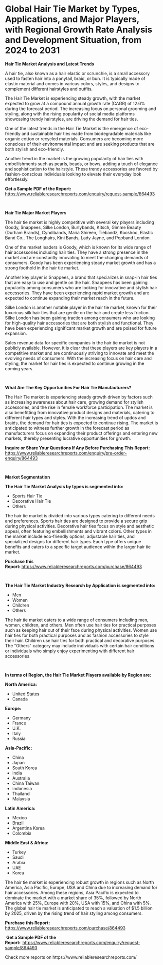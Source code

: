 <p><h1>Global Hair Tie Market by Types, Applications, and Major Players, with Regional Growth Rate Analysis and Development Situation, from 2024 to 2031</h1></p><p><strong>Hair Tie Market Analysis and Latest Trends</strong></p>
<p><p>A hair tie, also known as a hair elastic or scrunchie, is a small accessory used to fasten hair into a ponytail, braid, or bun. It is typically made of elastic material and comes in various colors, styles, and designs to complement different hairstyles and outfits.</p><p>The Hair Tie Market is experiencing steady growth, with the market expected to grow at a compound annual growth rate (CAGR) of 12.6% during the forecast period. The increasing focus on personal grooming and styling, along with the rising popularity of social media platforms showcasing trendy hairstyles, are driving the demand for hair ties.</p><p>One of the latest trends in the Hair Tie Market is the emergence of eco-friendly and sustainable hair ties made from biodegradable materials like organic cotton or recycled materials. Consumers are becoming more conscious of their environmental impact and are seeking products that are both stylish and eco-friendly.</p><p>Another trend in the market is the growing popularity of hair ties with embellishments such as pearls, beads, or bows, adding a touch of elegance and sophistication to the hairstyle. These trendy accessories are favored by fashion-conscious individuals looking to elevate their everyday look effortlessly.</p></p>
<p><strong>Get a Sample PDF of the Report:&nbsp;</strong> <a href="https://www.reliableresearchreports.com/enquiry/request-sample/864493">https://www.reliableresearchreports.com/enquiry/request-sample/864493</a></p>
<p>&nbsp;</p>
<p><strong>Hair Tie Major Market Players</strong></p>
<p><p>The hair tie market is highly competitive with several key players including Goody, Snappees, Silke London, Burlybands, Kitsch, Gimme Beauty (Durham Brands), Cyndibands, Maria Shireen, Tiebandz, Kooshoo, Elastic Band Co., The Longhairs, Kini Bands, Lady Jayne, and Popband London. </p><p>One of the market leaders is Goody, which is known for its wide range of hair accessories including hair ties. They have a strong presence in the market and are constantly innovating to meet the changing demands of consumers. Goody has been experiencing steady market growth and has a strong foothold in the hair tie market.</p><p>Another key player is Snappees, a brand that specializes in snap-in hair ties that are easy to use and gentle on the hair. Snappees has been gaining popularity among consumers who are looking for innovative and stylish hair accessories. They have been experiencing rapid market growth and are expected to continue expanding their market reach in the future.</p><p>Silke London is another notable player in the hair tie market, known for their luxurious silk hair ties that are gentle on the hair and create less friction. Silke London has been gaining traction among consumers who are looking for high-quality hair accessories that are both stylish and functional. They have been experiencing significant market growth and are poised for future expansion.</p><p>Sales revenue data for specific companies in the hair tie market is not publicly available. However, it is clear that these players are key players in a competitive market and are continuously striving to innovate and meet the evolving needs of consumers. With the increasing focus on hair care and styling, the market for hair ties is expected to continue growing in the coming years.</p></p>
<p>&nbsp;</p>
<p><strong>What Are The Key Opportunities For Hair Tie Manufacturers?</strong></p>
<p><p>The Hair Tie market is experiencing steady growth driven by factors such as increasing awareness about hair care, growing demand for stylish accessories, and the rise in female workforce participation. The market is also benefitting from innovative product designs and materials, catering to different hair types and styles. With the increasing trend of updos and braids, the demand for hair ties is expected to continue rising. The market is anticipated to witness further growth in the forecast period as manufacturers focus on expanding their product offerings and entering new markets, thereby presenting lucrative opportunities for growth.</p></p>
<p><strong>Inquire or Share Your Questions If Any Before Purchasing This Report:</strong> <a href="https://www.reliableresearchreports.com/enquiry/pre-order-enquiry/864493">https://www.reliableresearchreports.com/enquiry/pre-order-enquiry/864493</a></p>
<p>&nbsp;</p>
<p><strong>Market Segmentation</strong></p>
<p><strong>The Hair Tie Market Analysis by types is segmented into:</strong></p>
<p><ul><li>Sports Hair Tie</li><li>Decorative Hair Tie</li><li>Others</li></ul></p>
<p><p>The hair tie market is divided into various types catering to different needs and preferences. Sports hair ties are designed to provide a secure grip during physical activities. Decorative hair ties focus on style and aesthetic appeal, often featuring embellishments and vibrant colors. Other types in the market include eco-friendly options, adjustable hair ties, and specialized designs for different hair types. Each type offers unique benefits and caters to a specific target audience within the larger hair tie market.</p></p>
<p><strong>Purchase this Report:&nbsp;</strong><a href="https://www.reliableresearchreports.com/purchase/864493">https://www.reliableresearchreports.com/purchase/864493</a></p>
<p>&nbsp;</p>
<p><strong>The Hair Tie Market Industry Research by Application is segmented into:</strong></p>
<p><ul><li>Men</li><li>Women</li><li>Children</li><li>Others</li></ul></p>
<p><p>The hair tie market caters to a wide range of consumers including men, women, children, and others. Men often use hair ties for practical purposes such as keeping hair out of their face during physical activities. Women use hair ties for both practical purposes and as fashion accessories to style their hair. Children use hair ties for both practical and decorative purposes. The "Others" category may include individuals with certain hair conditions or individuals who simply enjoy experimenting with different hair accessories.</p></p>
<p>&nbsp;</p>
<p><strong>In terms of Region, the Hair Tie Market Players available by Region are:</strong></p>
<p>
    <p> <strong> North America: </strong>
        <ul>
            <li>United States</li>
            <li>Canada</li>
        </ul>
        </p> 
    <p> <strong> Europe: </strong>
        <ul>
            <li>Germany</li>
            <li>France</li>
            <li>U.K.</li>
            <li>Italy</li>
            <li>Russia</li>
        </ul>
        </p> 
    <p> <strong> Asia-Pacific: </strong>
        <ul>
            <li>China</li>
            <li>Japan</li>
            <li>South Korea</li>
            <li>India</li>
            <li>Australia</li>
            <li>China Taiwan</li>
            <li>Indonesia</li>
            <li>Thailand</li>
            <li>Malaysia</li>
        </ul>
        </p> 
    <p> <strong> Latin America: </strong>
        <ul>
            <li>Mexico</li>
            <li>Brazil</li>
            <li>Argentina Korea</li>
            <li>Colombia</li>
        </ul>
        </p> 
    <p> <strong> Middle East & Africa: </strong>
        <ul>
            <li>Turkey</li>
            <li>Saudi</li>
            <li>Arabia</li>
            <li>UAE</li>
            <li>Korea</li>
        </ul>
    </p>
    </p>
<p><p>The hair tie market is experiencing robust growth in regions such as North America, Asia Pacific, Europe, USA and China due to increasing demand for hair accessories. Among these regions, Asia Pacific is expected to dominate the market with a market share of 35%, followed by North America with 25%, Europe with 20%, USA with 15%, and China with 5%. The global hair tie market is anticipated to reach a valuation of $1.5 billion by 2025, driven by the rising trend of hair styling among consumers.</p></p>
<p><strong>Purchase this Report: </strong><a href="https://www.reliableresearchreports.com/purchase/864493">https://www.reliableresearchreports.com/purchase/864493</a></p>
<p>&nbsp;<strong>Get a Sample PDF of the Report:&nbsp;&nbsp;</strong><a href="https://www.reliableresearchreports.com/enquiry/request-sample/864493">https://www.reliableresearchreports.com/enquiry/request-sample/864493</a></p>
<p><strong></strong></p>
<p>Check more reports on https://www.reliableresearchreports.com/</p>